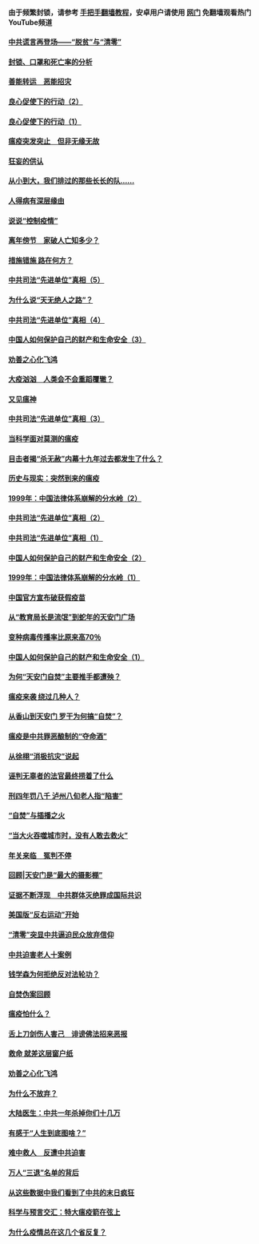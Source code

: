 #### 由于频繁封锁，请参考 [手把手翻墙教程](https://github.com/gfw-breaker/guides/wiki/)，安卓用户请使用 [网门](https://github.com/gfw-breaker/nogfw/blob/master/dl.md?t=03032000) 免翻墙观看热门YouTube频道 

#### [中共谎言再登场——“脱贫”与“清零”](../pages/19/421590.md?t=03032000) 

#### [封锁、口罩和死亡率的分析](../pages/19/421495.md?t=03032000) 

#### [善能转运　恶能招灾](../pages/19/421334.md?t=03032000) 

#### [良心促使下的行动（2）](../pages/19/421361.md?t=03032000) 

#### [良心促使下的行动（1）](../pages/19/421302.md?t=03032000) 

#### [瘟疫突发突止　但非无缘无故](../pages/19/421281.md?t=03032000) 

#### [狂妄的供认](../pages/19/421199.md?t=03032000) 

#### [从小到大，我们排过的那些长长的队……](../pages/19/421243.md?t=03032000) 

#### [人得病有深层缘由](../pages/19/420864.md?t=03032000) 

#### [说说“控制疫情”](../pages/19/420831.md?t=03032000) 

#### [离年傍节　家破人亡知多少？](../pages/19/420563.md?t=03032000) 

#### [措施错施  路在何方？](../pages/19/420076.md?t=03032000) 

#### [中共司法“先进单位”真相（5）](../pages/19/419453.md?t=03032000) 

#### [为什么说“天无绝人之路”？](../pages/19/419618.md?t=03032000) 

#### [中共司法“先进单位”真相（4）](../pages/19/419452.md?t=03032000) 

#### [中国人如何保护自己的财产和生命安全（3）](../pages/19/419405.md?t=03032000) 

#### [劝善之心化飞鸿](../pages/19/418758.md?t=03032000) 

#### [大疫汹汹　人类会不会重蹈覆辙？](../pages/19/419691.md?t=03032000) 

#### [又见瘟神](../pages/19/419225.md?t=03032000) 

#### [中共司法“先进单位”真相（3）](../pages/19/419451.md?t=03032000) 

#### [当科学面对莫测的瘟疫](../pages/19/419625.md?t=03032000) 

#### [目击者揭“杀无赦”内幕十九年过去都发生了什么？](../pages/19/419617.md?t=03032000) 

#### [历史与现实：突然到来的瘟疫](../pages/19/419619.md?t=03032000) 

#### [1999年：中国法律体系崩解的分水岭（2）](../pages/19/419455.md?t=03032000) 

#### [中共司法“先进单位”真相（2）](../pages/19/419450.md?t=03032000) 

#### [中共司法“先进单位”真相（1）](../pages/19/419449.md?t=03032000) 

#### [中国人如何保护自己的财产和生命安全（2）](../pages/19/419404.md?t=03032000) 

#### [1999年：中国法律体系崩解的分水岭（1）](../pages/19/419454.md?t=03032000) 

#### [中国官方宣布破获假疫苗](../pages/19/419504.md?t=03032000) 

#### [从“教育局长是流氓”到蛇年的天安门广场](../pages/19/419470.md?t=03032000) 

#### [变种病毒传播率比原来高70％](../pages/19/419456.md?t=03032000) 

#### [中国人如何保护自己的财产和生命安全（1）](../pages/19/419403.md?t=03032000) 

#### [为何“天安门自焚”主要推手都遭殃？](../pages/19/419348.md?t=03032000) 

#### [瘟疫来袭 绕过几种人？](../pages/19/419349.md?t=03032000) 

#### [从香山到天安门 罗干为何搞“自焚”？](../pages/19/419270.md?t=03032000) 

#### [瘟疫是中共罪恶酿制的“夺命酒”](../pages/19/419223.md?t=03032000) 

#### [从徐栩“消极抗灾”说起](../pages/19/419224.md?t=03032000) 

#### [诬判无辜者的法官最终捞着了什么](../pages/19/419268.md?t=03032000) 

#### [刑四年罚八千 泸州八旬老人指“陷害”](../pages/19/419232.md?t=03032000) 

#### [“自焚”与插播之火](../pages/19/419226.md?t=03032000) 

#### [“当大火吞噬城市时，没有人敢去救火”](../pages/19/419077.md?t=03032000) 

#### [年关来临　冤判不停](../pages/19/419093.md?t=03032000) 

#### [回顾|天安门是“最大的摄影棚”](../pages/19/380866.md?t=03032000) 

#### [证据不断浮现　中共群体灭绝罪成国际共识](../pages/19/419031.md?t=03032000) 

#### [美国版“反右运动”开始](../pages/19/419030.md?t=03032000) 

#### [“清零”突显中共逼迫民众放弃信仰](../pages/19/418995.md?t=03032000) 

#### [中共迫害老人十案例](../pages/19/418831.md?t=03032000) 

#### [钱学森为何拒绝反对法轮功？](../pages/19/418905.md?t=03032000) 

#### [自焚伪案回顾](../pages/19/418799.md?t=03032000) 

#### [瘟疫怕什么？](../pages/19/418800.md?t=03032000) 

#### [舌上刀剑伤人害己　诽谤佛法招来恶报](../pages/19/418731.md?t=03032000) 

#### [救命 就差这层窗户纸](../pages/19/418706.md?t=03032000) 

#### [劝善之心化飞鸿](../pages/19/416766.md?t=03032000) 

#### [为什么不放弃？](../pages/19/418691.md?t=03032000) 

#### [大陆医生：中共一年杀掉你们十几万](../pages/19/418670.md?t=03032000) 

#### [有感于“人生到底图啥？”](../pages/19/418624.md?t=03032000) 

#### [难中救人　反遭中共迫害](../pages/19/418414.md?t=03032000) 

#### [万人“三退”名单的背后](../pages/19/418505.md?t=03032000) 

#### [从这些数据中我们看到了中共的末日疯狂](../pages/19/418420.md?t=03032000) 

#### [科学与预言交汇：特大瘟疫箭在弦上](../pages/19/418266.md?t=03032000) 

#### [为什么疫情总在这几个省反复？](../pages/19/418219.md?t=03032000) 

